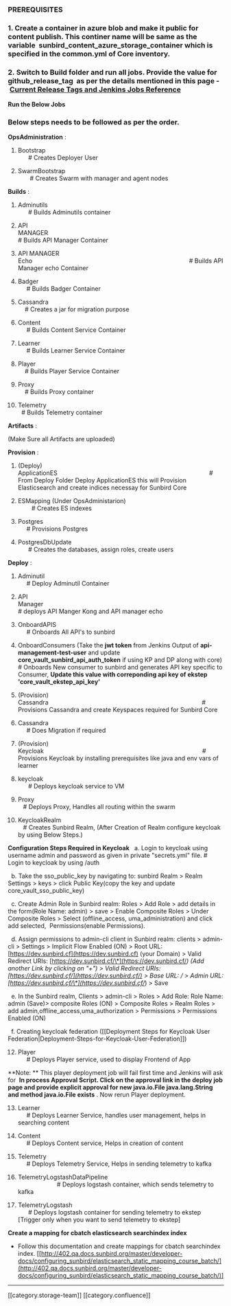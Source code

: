 
### PREREQUISITES

### 1. Create a container in azure blob and make it public for content publish. This continer name will be same as the variable  **sunbird_content_azure_storage_container**  which is specified in the common.yml of Core inventory.

### 2. Switch to Build folder and run all jobs. Provide the value for  **github_release_tag**  as per the details mentioned in this page - [Current Release Tags and Jenkins Jobs Reference](https://project-sunbird.atlassian.net/wiki/spaces/DevOps/pages/1025376293/Current+Release+Tags+and+Jenkins+Jobs+Reference)


 **Run the Below Jobs** 
### Below steps needs to be followed as per the order.
 **OpsAdministration** :

1. Bootstrap                                                                                                               # Creates Deployer User

2. SwarmBootstrap                                                                                                    # Creates Swarm with manager and agent nodes

 **Builds** :

1. Adminutils                                                                                                              # Builds Adminutils container

2. API MANAGER                                                                                                      # Builds API Manager Container

3. API MANAGER Echo                                                                                             # Builds API Manager echo Container

4. Badger                                                                                                                  # Builds Badger Container

5. Cassandra                                                                                                            # Creates a jar for migration purpose

6. Content                                                                                                                 # Builds Content Service Container

7. Learner                                                                                                                 # Builds Learner Service Container

8. Player                                                                                                                   # Builds Player Service Container

9. Proxy                                                                                                                    # Builds Proxy container

10. Telemetry                                                                                                           # Builds Telemetry container

 **Artifacts** :

(Make Sure all Artifacts are uploaded)

 **Provision** :

1. (Deploy) ApplicationES                                                                                          # From Deploy Folder Deploy ApplicationES this will Provision Elasticsearch and create indices necessay for Sunbird Core

2. ESMapping (Under OpsAdministarion)                                                                  # Creates ES indexes

2. Postgres                                                                                                                # Provisions Postgres

3. PostgresDbUpdate                                                                                                # Creates the databases, assign roles, create users



 **Deploy** :

1. Adminutil                                                                                                               # Deploy Adminutil Container

2. API Manager                                                                                                         # deploys API Manger Kong and API manager echo

4. OnboardAPIS                                                                                                        # Onboards All API's to sunbird

5. OnboardConsumers (Take the  **jwt token**  from Jenkins Output of  **api-management-test-user**  and update   **core_vault_sunbird_api_auth_token**  if using KP and DP along with core) # Onboards New consumer to sunbird and generates API key specific to Consumer,  **Update this value with correponding api key of ekstep 'core_vault_ekstep_api_key'** 

7. (Provision) Cassandra                                                                                           # Provisions Cassandra and create Keyspaces required for Sunbird Core

8. Cassandra                                                                                                             # Does Migration if required

6. (Provision) Keycloak                                                                                              # Provisions Keycloak by installing prerequisites like java and env vars of learner

9. keycloak                                                                                                                 # Deploys keycloak service to VM

10. Proxy                                                                                                                   # Deploys Proxy, Handles all routing within the swarm

11. KeycloakRealm                                                                                                   # Creates Sunbird Realm, (After Creation of Realm configure keycloak by using Below Steps.)

 **Configuration Steps Required in Keycloak**   a. Login to keycloak using username admin and password as given in private "secrets.yml" file. # Login to keycloak by using <domainname>/auth

  b. Take the sso_public_key by navigating to: sunbird Realm > Realm Settings > keys > click Public Key(copy the key and update core_vault_sso_public_key)

  c. Create Admin Role in Sunbird realm: Roles > Add Role > add details in the form(Role Name: admin) > save > Enable Composite Roles > Under Composite Roles > Select (offline_access, uma_administration) and click add selected,  Permissions(enable Permissions).

  d. Assign permissions to admin-cli client in Sunbird realm: clients > admin-cli > Settings > Implicit Flow Enabled (ON) > Root URL: [https://dev.sunbird.cf](https://dev.sunbird.cf) (your Domain) > Valid Redirect URIs: [https://dev.sunbird.cf/\*](https://dev.sunbird.cf/*) (Add another Link by clicking on "+") > Valid Redirect URIs: [https://dev.sunbird.cf/](https://dev.sunbird.cf/) > Base URL: / > Admin URL: [https://dev.sunbird.cf/\*](https://dev.sunbird.cf/*) > Save

  e. In the Sunbird realm, Clients > admin-cli > Roles > Add Role: Role Name: admin (Save)> composite Roles (ON) > Composite Roles > Realm Roles > add admin,offline_access,uma_authorization > Permissions > Permissions Enabled (ON)

  f. Creating keycloak federation ([[Deployment Steps for Keycloak User Federation|Deployment-Steps-for-Keycloak-User-Federation]])

12. Player                                                                                                                    # Deploys Player service, used to display Frontend of App

 **Note: ** This player deployment job will fail first time and Jenkins will ask for  **In process Approval Script. Click on the approval link in the deploy job page and provide explicit approval for new java.io.File java.lang.String and method java.io.File exists** . Now rerun Player deployment.

13. Learner                                                                                                                 # Deploys Learner Service, handles user management, helps in searching content

14. Content                                                                                                                 # Deploys Content service, Helps in creation of content

15. Telemetry                                                                                                              # Deploys Telemetry Service, Helps in sending telemetry to kafka

16. TelemetryLogstashDataPipeline                                                                                           # Deploys logstash container, which sends telemetry to kafka

17. TelemetryLogstash                                                                                               # Deploys logstash container for sending telemetry to ekstep \[Trigger only when you want to send telemetry to ekstep]

 **Create a mapping for cbatch elasticsearch searchindex index** 
* Follow this documentation and create mappings for cbatch searchindex index. \[[http://402.qa.docs.sunbird.org/master/developer-docs/configuring_sunbird/elasticsearch_static_mapping_course_batch/](http://402.qa.docs.sunbird.org/master/developer-docs/configuring_sunbird/elasticsearch_static_mapping_course_batch/)]



*****

[[category.storage-team]] 
[[category.confluence]] 
